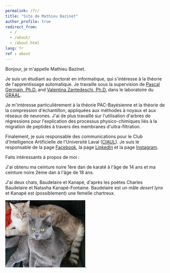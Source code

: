 ```yaml
---
permalink: /fr/
title: "Site de Mathieu Bazinet"
author_profile: true
redirect_from: 
  - /
  - /about/
  - /about.html
lang: fr
ref : about
---
```


Bonjour, je m'appelle Mathieu Bazinet.

Je suis un étudiant au doctorat en informatique, qui s'intéresse à la théorie de l'apprentissage automatique. Je travaille sous la supervision de [Pascal Germain, Ph.D.](https://www.pascalgermain.info/) and [Valentina Zantedeschi, Ph.D.](https://vzantedeschi.com/) dans le laboratoire du [GRAAL](https://graal.ift.ulaval.ca/). 

Je m'intéresse particulièrement à la théorie PAC-Bayésienne et la théorie de la compression d'échantillon, appliquées aux méthodes à noyaux et aux réseaux de neurones. J'ai de plus travaillé sur l'utilisation d'arbres de régressions pour l'explication des processus physico-chimiques liés à la migration de peptides à travers des membranes d'ultra-filtration.

Finalement, je suis responsable des communications pour le Club d'Intelligence Artificielle de l'Université Laval ([CIAUL](https://cia.ift.ulaval.ca/)). Je suis le responsable de la page [Facebook](https://www.facebook.com/people/Club-dintelligence-artificielle-de-lUniversit%C3%A9-Laval/100089798911416/), la page [LinkedIn](https://www.linkedin.com/company/cia-ulaval/) et la page [Instagram](https://www.instagram.com/ciaulaval/).


Faits intéressants à propos de moi : 

J'ai obtenu ma ceinture noire 1ère dan de karaté à l'âge de 14 ans et ma ceinture noire 2ème dan à l'âge de 18 ans. 

J'ai deux chats, Baudelaire et Kanapé, d'après les poètes Charles Baudelaire et Natasha Kanapé-Fontaine. Baudelaire est un mâle *desert lynx* et Kanapé est (possiblement) une femelle chartreux.

<img src="/files/baudelaire_kanape.jpg" width="50%">.
